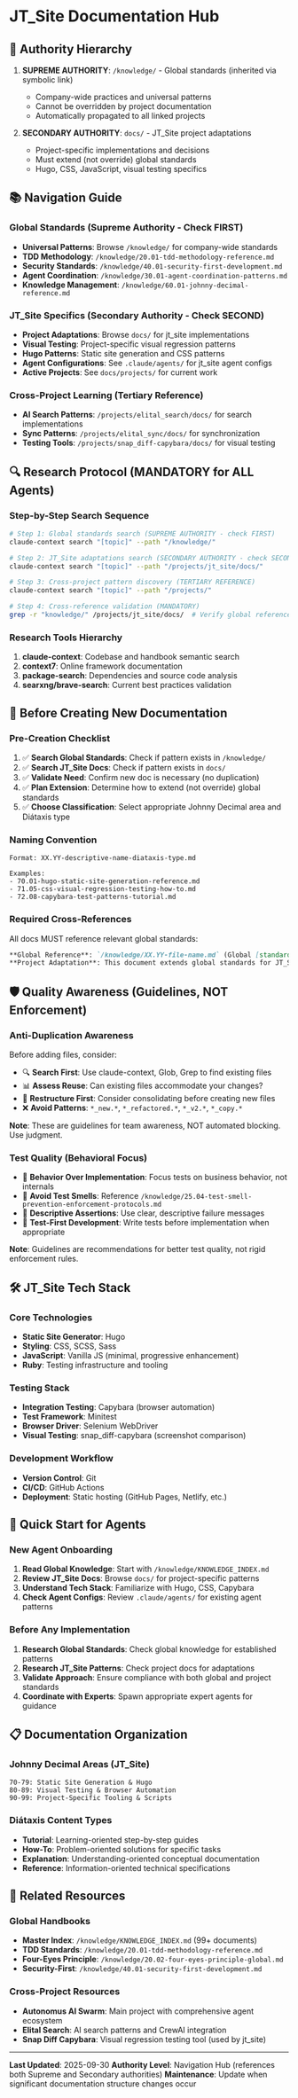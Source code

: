 # JT_Site Documentation Hub

## 🎯 Authority Hierarchy

1. **SUPREME AUTHORITY**: `/knowledge/` - Global standards (inherited via symbolic link)
   - Company-wide practices and universal patterns
   - Cannot be overridden by project documentation
   - Automatically propagated to all linked projects

2. **SECONDARY AUTHORITY**: `docs/` - JT_Site project adaptations
   - Project-specific implementations and decisions
   - Must extend (not override) global standards
   - Hugo, CSS, JavaScript, visual testing specifics

## 📚 Navigation Guide

### **Global Standards** (Supreme Authority - Check FIRST)
- **Universal Patterns**: Browse `/knowledge/` for company-wide standards
- **TDD Methodology**: `/knowledge/20.01-tdd-methodology-reference.md`
- **Security Standards**: `/knowledge/40.01-security-first-development.md`
- **Agent Coordination**: `/knowledge/30.01-agent-coordination-patterns.md`
- **Knowledge Management**: `/knowledge/60.01-johnny-decimal-reference.md`

### **JT_Site Specifics** (Secondary Authority - Check SECOND)
- **Project Adaptations**: Browse `docs/` for jt_site implementations
- **Visual Testing**: Project-specific visual regression patterns
- **Hugo Patterns**: Static site generation and CSS patterns
- **Agent Configurations**: See `.claude/agents/` for jt_site agent configs
- **Active Projects**: See `docs/projects/` for current work

### **Cross-Project Learning** (Tertiary Reference)
- **AI Search Patterns**: `/projects/elital_search/docs/` for search implementations
- **Sync Patterns**: `/projects/elital_sync/docs/` for synchronization
- **Testing Tools**: `/projects/snap_diff-capybara/docs/` for visual testing

## 🔍 Research Protocol (MANDATORY for ALL Agents)

### **Step-by-Step Search Sequence**
```bash
# Step 1: Global standards search (SUPREME AUTHORITY - check FIRST)
claude-context search "[topic]" --path "/knowledge/"

# Step 2: JT_Site adaptations search (SECONDARY AUTHORITY - check SECOND)
claude-context search "[topic]" --path "/projects/jt_site/docs/"

# Step 3: Cross-project pattern discovery (TERTIARY REFERENCE)
claude-context search "[topic]" --path "/projects/"

# Step 4: Cross-reference validation (MANDATORY)
grep -r "knowledge/" /projects/jt_site/docs/  # Verify global references
```

### **Research Tools Hierarchy**
1. **claude-context**: Codebase and handbook semantic search
2. **context7**: Online framework documentation
3. **package-search**: Dependencies and source code analysis
4. **searxng/brave-search**: Current best practices validation

## 📝 Before Creating New Documentation

### **Pre-Creation Checklist**
1. ✅ **Search Global Standards**: Check if pattern exists in `/knowledge/`
2. ✅ **Search JT_Site Docs**: Check if pattern exists in `docs/`
3. ✅ **Validate Need**: Confirm new doc is necessary (no duplication)
4. ✅ **Plan Extension**: Determine how to extend (not override) global standards
5. ✅ **Choose Classification**: Select appropriate Johnny Decimal area and Diátaxis type

### **Naming Convention**
```
Format: XX.YY-descriptive-name-diataxis-type.md

Examples:
- 70.01-hugo-static-site-generation-reference.md
- 71.05-css-visual-regression-testing-how-to.md
- 72.08-capybara-test-patterns-tutorial.md
```

### **Required Cross-References**
All docs MUST reference relevant global standards:
```markdown
**Global Reference**: `/knowledge/XX.YY-file-name.md` (Global [standard-type])
**Project Adaptation**: This document extends global standards for JT_Site specifics
```

## 🛡️ Quality Awareness (Guidelines, NOT Enforcement)

### **Anti-Duplication Awareness**
Before adding files, consider:
- 🔍 **Search First**: Use claude-context, Glob, Grep to find existing files
- 📊 **Assess Reuse**: Can existing files accommodate your changes?
- 🔧 **Restructure First**: Consider consolidating before creating new files
- ❌ **Avoid Patterns**: `*_new.*`, `*_refactored.*`, `*_v2.*`, `*_copy.*`

**Note**: These are guidelines for team awareness, NOT automated blocking. Use judgment.

### **Test Quality (Behavioral Focus)**
- 🎯 **Behavior Over Implementation**: Focus tests on business behavior, not internals
- 🚫 **Avoid Test Smells**: Reference `/knowledge/25.04-test-smell-prevention-enforcement-protocols.md`
- 📝 **Descriptive Assertions**: Use clear, descriptive failure messages
- 🧪 **Test-First Development**: Write tests before implementation when appropriate

**Note**: Guidelines are recommendations for better test quality, not rigid enforcement rules.

## 🛠️ JT_Site Tech Stack

### **Core Technologies**
- **Static Site Generator**: Hugo
- **Styling**: CSS, SCSS, Sass
- **JavaScript**: Vanilla JS (minimal, progressive enhancement)
- **Ruby**: Testing infrastructure and tooling

### **Testing Stack**
- **Integration Testing**: Capybara (browser automation)
- **Test Framework**: Minitest
- **Browser Driver**: Selenium WebDriver
- **Visual Testing**: snap_diff-capybara (screenshot comparison)

### **Development Workflow**
- **Version Control**: Git
- **CI/CD**: GitHub Actions
- **Deployment**: Static hosting (GitHub Pages, Netlify, etc.)

## 🚀 Quick Start for Agents

### **New Agent Onboarding**
1. **Read Global Knowledge**: Start with `/knowledge/KNOWLEDGE_INDEX.md`
2. **Review JT_Site Docs**: Browse `docs/` for project-specific patterns
3. **Understand Tech Stack**: Familiarize with Hugo, CSS, Capybara
4. **Check Agent Configs**: Review `.claude/agents/` for existing agent patterns

### **Before Any Implementation**
1. **Research Global Standards**: Check global knowledge for established patterns
2. **Research JT_Site Patterns**: Check project docs for adaptations
3. **Validate Approach**: Ensure compliance with both global and project standards
4. **Coordinate with Experts**: Spawn appropriate expert agents for guidance

## 📋 Documentation Organization

### **Johnny Decimal Areas (JT_Site)**
```
70-79: Static Site Generation & Hugo
80-89: Visual Testing & Browser Automation
90-99: Project-Specific Tooling & Scripts
```

### **Diátaxis Content Types**
- **Tutorial**: Learning-oriented step-by-step guides
- **How-To**: Problem-oriented solutions for specific tasks
- **Explanation**: Understanding-oriented conceptual documentation
- **Reference**: Information-oriented technical specifications

## 🔗 Related Resources

### **Global Handbooks**
- **Master Index**: `/knowledge/KNOWLEDGE_INDEX.md` (99+ documents)
- **TDD Standards**: `/knowledge/20.01-tdd-methodology-reference.md`
- **Four-Eyes Principle**: `/knowledge/20.02-four-eyes-principle-global.md`
- **Security-First**: `/knowledge/40.01-security-first-development.md`

### **Cross-Project Resources**
- **Autonomus AI Swarm**: Main project with comprehensive agent ecosystem
- **Elital Search**: AI search patterns and CrewAI integration
- **Snap Diff Capybara**: Visual regression testing tool (used by jt_site)

---

**Last Updated**: 2025-09-30
**Authority Level**: Navigation Hub (references both Supreme and Secondary authorities)
**Maintenance**: Update when significant documentation structure changes occur